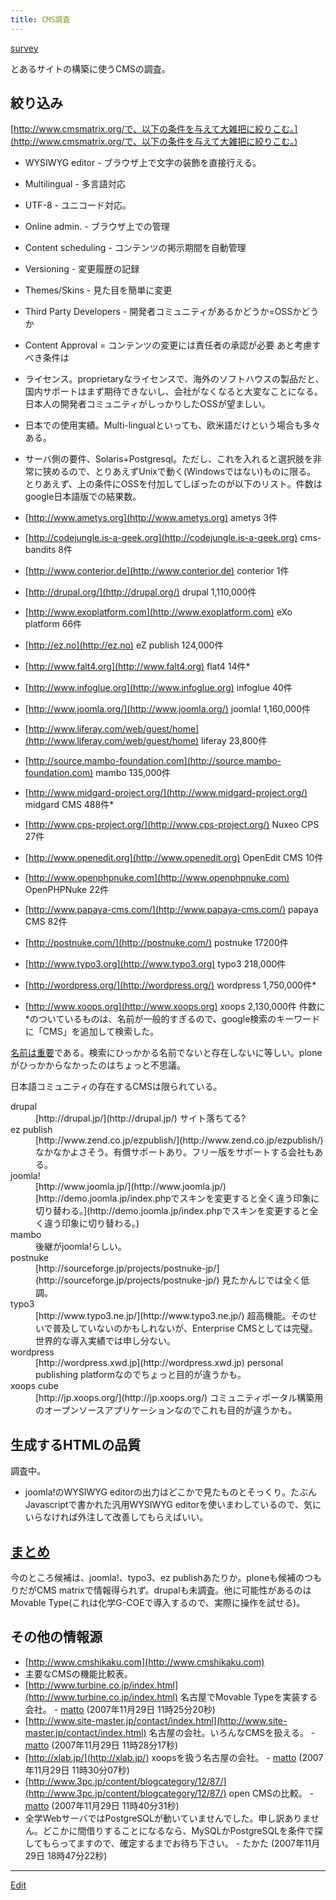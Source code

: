 ```yaml
---
title: CMS調査
---
```

[survey](/survey)

とあるサイトの構築に使うCMSの調査。


## 絞り込み

[http://www.cmsmatrix.org/で、以下の条件を与えて大雑把に絞りこむ。](http://www.cmsmatrix.org/で、以下の条件を与えて大雑把に絞りこむ。)

* WYSIWYG editor - ブラウザ上で文字の装飾を直接行える。
* Multilingual - 多言語対応
* UTF-8 - ユニコード対応。
* Online admin. - ブラウザ上での管理
* Content scheduling - コンテンツの掲示期間を自動管理
* Versioning - 変更履歴の記録
* Themes/Skins - 見た目を簡単に変更
* Third Party Developers - 開発者コミュニティがあるかどうか=OSSかどうか
* Content Approval = コンテンツの変更には責任者の承認が必要
あと考慮すべき条件は

* ライセンス。proprietaryなライセンスで、海外のソフトハウスの製品だと、国内サポートはまず期待できないし、会社がなくなると大変なことになる。日本人の開発者コミュニティがしっかりしたOSSが望ましい。
* 日本での使用実績。Multi-lingualといっても、欧米語だけという場合も多々ある。
* サーバ側の要件、Solaris+Postgresql。ただし、これを入れると選択肢を非常に狭めるので、とりあえずUnixで動く(Windowsではない)ものに限る。
とりあえず、上の条件にOSSを付加してしぼったのが以下のリスト。件数はgoogle日本語版での結果数。

* [http://www.ametys.org](http://www.ametys.org) ametys 3件
* [http://codejungle.is-a-geek.org](http://codejungle.is-a-geek.org) cms-bandits 8件
* [http://www.conterior.de](http://www.conterior.de) conterior 1件
* [http://drupal.org/](http://drupal.org/) drupal 1,110,000件
* [http://www.exoplatform.com](http://www.exoplatform.com) eXo platform  66件
* [http://ez.no](http://ez.no) eZ publish 124,000件
* [http://www.falt4.org](http://www.falt4.org) flat4 14件*
* [http://www.infoglue.org](http://www.infoglue.org) infoglue 40件
* [http://www.joomla.org/](http://www.joomla.org/) joomla! 1,160,000件
* [http://www.liferay.com/web/guest/home](http://www.liferay.com/web/guest/home) liferay 23,800件
* [http://source.mambo-foundation.com](http://source.mambo-foundation.com) mambo 135,000件
* [http://www.midgard-project.org/](http://www.midgard-project.org/) midgard CMS 488件*
* [http://www.cps-project.org/](http://www.cps-project.org/) Nuxeo CPS 27件
* [http://www.openedit.org](http://www.openedit.org) OpenEdit CMS 10件
* [http://www.openphpnuke.com](http://www.openphpnuke.com) OpenPHPNuke 22件
* [http://www.papaya-cms.com/](http://www.papaya-cms.com/) papaya CMS 82件
* [http://postnuke.com/](http://postnuke.com/) postnuke 17200件
* [http://www.typo3.org](http://www.typo3.org) typo3 218,000件
* [http://wordpress.org/](http://wordpress.org/) wordpress 1,750,000件*
* [http://www.xoops.org](http://www.xoops.org) xoops 2,130,000件
件数に*のついているものは、名前が一般的すぎるので、google検索のキーワードに「CMS」を追加して検索した。

[名前は重要](/名前は重要)である。検索にひっかかる名前でないと存在しないに等しい。ploneがひっかからなかったのはちょっと不思議。





日本語コミュニティの存在するCMSは限られている。

<dl>
  <dt>drupal</dt><dd>[http://drupal.jp/](http://drupal.jp/) サイト落ちてる?
</dd>
  <dt>ez publish</dt><dd>[http://www.zend.co.jp/ezpublish/](http://www.zend.co.jp/ezpublish/) なかなかよさそう。有償サポートあり。フリー版をサポートする会社もある。
</dd>
  <dt>joomla!</dt><dd>[http://www.joomla.jp/](http://www.joomla.jp/) [http://demo.joomla.jp/index.phpでスキンを変更すると全く違う印象に切り替わる。](http://demo.joomla.jp/index.phpでスキンを変更すると全く違う印象に切り替わる。)
</dd>
  <dt>mambo</dt><dd>後継がjoomla!らしい。
</dd>
  <dt>postnuke</dt><dd>[http://sourceforge.jp/projects/postnuke-jp/](http://sourceforge.jp/projects/postnuke-jp/) 見たかんじでは全く低調。
</dd>
  <dt>typo3</dt><dd>[http://www.typo3.ne.jp/](http://www.typo3.ne.jp/) 超高機能。そのせいで普及していないのかもしれないが、Enterprise CMSとしては完璧。世界的な導入実績では申し分ない。
</dd>
  <dt>wordpress</dt><dd>[http://wordpress.xwd.jp](http://wordpress.xwd.jp) personal publishing platformなのでちょっと目的が違うかも。
</dd>
  <dt>xoops cube</dt><dd>[http://jp.xoops.org/](http://jp.xoops.org/) コミュニティポータル構築用のオープンソースアプリケーションなのでこれも目的が違うかも。
</dd>
</dl>

## 生成するHTMLの品質

調査中。

* joomla!のWYSIWYG editorの出力はどこかで見たものとそっくり。たぶんJavascriptで書かれた汎用WYSIWYG editorを使いまわしているので、気にいらなければ外注して改善してもらえばいい。

## [まとめ](/まとめ)

今のところ候補は、joomla!、typo3、ez publishあたりか。ploneも候補のつもりだがCMS matrixで情報得られず。drupalも未調査。他に可能性があるのはMovable Type(これは化学G-COEで導入するので、実際に操作を試せる)。


## その他の情報源

* [http://www.cmshikaku.com](http://www.cmshikaku.com)
* [](cmsmatrix.pdf) 主要なCMSの機能比較表。
* [http://www.turbine.co.jp/index.html](http://www.turbine.co.jp/index.html) 名古屋でMovable Typeを実装する会社。 - [matto](/matto) (2007年11月29日 11時25分20秒)
* [http://www.site-master.jp/contact/index.html](http://www.site-master.jp/contact/index.html) 名古屋の会社。いろんなCMSを扱える。 - [matto](/matto) (2007年11月29日 11時28分17秒)
* [http://xlab.jp/](http://xlab.jp/) xoopsを扱う名古屋の会社。 - [matto](/matto) (2007年11月29日 11時30分07秒)
* [http://www.3pc.jp/content/blogcategory/12/87/](http://www.3pc.jp/content/blogcategory/12/87/) open CMSの比較。 - [matto](/matto) (2007年11月29日 11時40分31秒)
* 全学WebサーバではPostgreSQLが動いていませんでした。申し訳ありません。どこかに間借りすることになるなら、MySQLかPostgreSQLを条件で探してもらってますので、確定するまでお待ち下さい。 - たかた (2007年11月29日 18時47分22秒)




----

[Edit](https://github.com/vitroid/vitroid.github.io/edit/master/MD/CMS調査.md)

